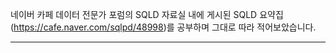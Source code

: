 네이버 카페 데이터 전문가 포럼의 SQLD 자료실 내에 게시된 SQLD 요약집(https://cafe.naver.com/sqlpd/48998)를 공부하며 그대로 따라 적어보았습니다.

---

#### 



